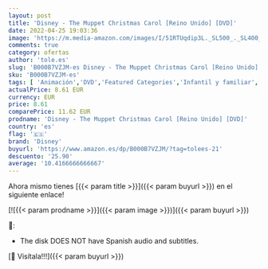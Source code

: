 ```yaml
---
layout: post
title: 'Disney - The Muppet Christmas Carol [Reino Unido] [DVD]'
date: 2022-04-25 19:03:36
image: 'https://m.media-amazon.com/images/I/51RTUqdip3L._SL500_._SL400_.jpg'
comments: true
category: ofertas
author: 'tole.es'
slug: 'B000B7VZJM-es Disney - The Muppet Christmas Carol [Reino Unido] [DVD]'
sku: 'B000B7VZJM-es'
tags: [ 'Animación','DVD','Featured Categories','Infantil y familiar','Películas','Películas y TV','christmas','disney','🇪🇸', ]
actualPrice: 8.61 EUR
currency: EUR
price: 8.61
comparePrice: 11.62 EUR
prodname: 'Disney - The Muppet Christmas Carol [Reino Unido] [DVD]'
country: 'es'
flag: '🇪🇸'
brand: 'Disney'
buyurl: 'https://www.amazon.es/dp/B000B7VZJM/?tag=tolees-21'
descuento: '25.90'
average: '10.4166666666667'
---
```


Ahora mismo tienes [{{< param title >}}]({{< param buyurl >}}) en el siguiente enlace!

[![{{< param prodname >}}]({{< param image >}})]({{< param buyurl >}})

🔎:

- The disk DOES NOT have Spanish audio and subtitles.

[🛒 Visítala!!!]({{< param buyurl >}})
